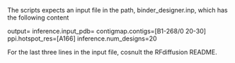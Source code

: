 The scripts expects an input file in the path, binder_designer.inp, which has the following content

output= inference.input_pdb= contigmap.contigs=[B1-268/0 20-30] ppi.hotspot_res=[A166] inference.num_designs=20

For the last three lines in the input file, cosnult the RFdiffusion README.
